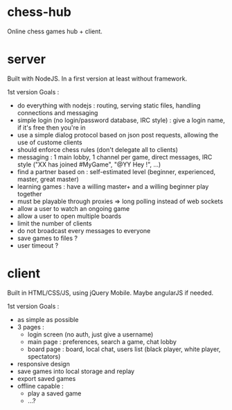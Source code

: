 chess-hub
=========

Online chess games hub + client.


server
=========

Built with NodeJS. In a first version at least without framework.

1st version Goals :
- do everything with nodejs : routing, serving static files, handling connections and messaging
- simple login (no login/password database, IRC style) : give a login name, if it's free then you're in
- use a simple dialog protocol based on json post requests, allowing the use of custome clients
- should enforce chess rules (don't delegate all to clients)
- messaging : 1 main lobby, 1 channel per game, direct messages, IRC style ("XX has joined #MyGame", "@YY Hey !", ...)
- find a partner based on : self-estimated level (beginner, experienced, master, great master)
- learning games : have a willing master+ and a willing beginner play together
- must be playable through proxies => long polling instead of web sockets
- allow a user to watch an ongoing game
- allow a user to open multiple boards
- limit the number of clients
- do not broadcast every messages to everyone
- save games to files ?
- user timeout ?

client
=========

Built in HTML/CSS/JS, using jQuery Mobile. Maybe angularJS if needed.

1st version Goals :
- as simple as possible
- 3 pages :
  - login screen (no auth, just give a username)
  - main page : preferences, search a game, chat lobby
  - board page : board, local chat, users list (black player, white player, spectators)
- responsive design
- save games into local storage and replay
- export saved games
- offline capable :
  - play a saved game
  - ...?

